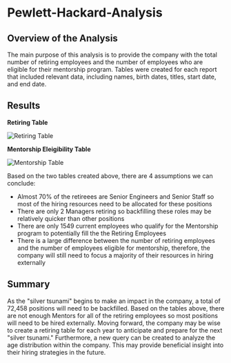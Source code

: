 # Pewlett-Hackard-Analysis

## Overview of the Analysis

The main purpose of this analysis is to provide the company with the total number of retiring employees and the number of employees who are eligible for their mentorship program. Tables were created for each report that included relevant data, including names, birth dates, titles, start date, and end date.

## Results

**Retiring Table**

![Retiring Table](https://user-images.githubusercontent.com/88448731/192924579-f031f867-553e-4ca3-92ca-a851288e7fae.PNG)


**Mentorship Eleigibility Table**

![Mentorship Table](https://user-images.githubusercontent.com/88448731/192924892-f09e698e-2344-4bed-ab2e-d8259be0ef80.PNG)

Based on the two tables created above, there are 4 assumptions we can conclude:

* Almost 70% of the retireees are Senior Engineers and Senior Staff so most of the hiring resources need to be allocated for these positions
* There are only 2 Managers retiring so backfilling these roles may be relatively quicker than other positions
* There are only 1549 current employees who qualify for the Mentorship program to potentially fill the the Retiring Employees
* There is a large difference between the number of retiring employees and the number of employees eligible for mentorship, therefore, the company will still need to focus a majority of their resources in hiring externally

## Summary

As the "silver tsunami" begins to make an impact in the company, a total of 72,458 positions will need to be backfilled. Based on the tables above, there are not enough Mentors for all of the retiring employees so most positions will need to be hired externally. Moving forward, the company may be wise to create a retiring table for each year to anticipate and prepare for the next "silver tsunami." Furthermore, a new query can be created to analyze the age distribution within the company. This may provide beneficial insight into their hiring strategies in the future.

